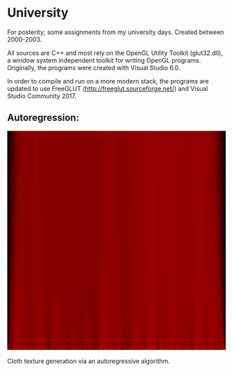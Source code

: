 # University
For posterity; some assignments from my university days. Created between 
2000-2003.

All sources are C++ and most rely on the OpenGL Utility Toolkit (glut32.dll), a 
window system independent toolkit for writing OpenGL programs. Originally, the
programs were created with Visual Studio 6.0.

In order to compile and run on a more modern stack, the programs are updated to 
use FreeGLUT (http://freeglut.sourceforge.net/) and Visual Studio Community 2017.

## Autoregression:

![autoregression](README/autoregression.jpg)

Cloth texture generation via an autoregressive algorithm.
